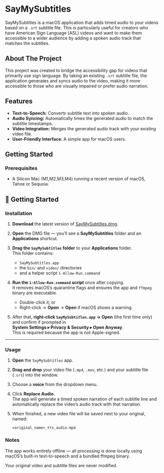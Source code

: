 # SayMySubtitles

SayMySubtitles is a macOS application that adds timed audio to your videos based on a `.srt` subtitle file. This is particularly useful for creators who have American Sign Language (ASL) videos and want to make them accessible to a wider audience by adding a spoken audio track that matches the subtitles.

## About The Project

This project was created to bridge the accessibility gap for videos that primarily use sign language. By taking an existing `.srt` subtitle file, the application generates and syncs audio to the video, making it more accessible to those who are visually impaired or prefer audio narration.

## Features

*   **Text-to-Speech:** Converts subtitle text into spoken audio.
*   **Audio Syncing:** Automatically times the generated audio to match the subtitle timestamps.
*   **Video Integration:** Merges the generated audio track with your existing video file.
*   **User-Friendly Interface:** A simple app for macOS users.

## Getting Started

### Prerequisites

*   A Silicon Mac (M1,M2,M3,M4) running a recent version of macOS, Tahoe or Sequoia.

## 🧩 Getting Started

### Installation

1. **Download** the latest version of [SayMySubtitles.dmg](https://github.com/jaredevans/SayMySubtitles/releases/tag/1.0).

2. **Open** the DMG file — you’ll see a **SayMySubtitles** folder and an **Applications** shortcut.

3. **Drag the `SayMySubtitles` folder** to your **Applications** folder.  
   This folder contains:
   - `SayMySubtitles.app`
   - the `bin/` and `video/` directories
   - and a helper script `1-Allow-Run.command`

4. **Run the `1-Allow-Run.command` script** once after copying.  
   It removes macOS’s quarantine flags and ensures the app and `ffmpeg` binary are executable.  
   - Double-click it, or  
   - Right-click → **Open** → **Open** if macOS shows a warning.

5. After that, **right-click `SayMySubtitles.app` → Open** (the first time only) and confirm if prompted in  
   **System Settings ▸ Privacy & Security ▸ Open Anyway**.  
   This is required because the app is not Apple-signed.

---

### Usage

1. **Open** the `SayMySubtitles` app.

2. **Drag and drop** your video file (`.mp4`, `.mov`, etc.) and your subtitle file (`.srt`) into the window.

3. Choose a **voice** from the dropdown menu.

4. Click **Replace Audio**.  
   The app will generate a timed spoken narration of each subtitle line and automatically replace the
   video’s audio track with that narration.

5. When finished, a new video file will be saved next to your original, named:

   ```
   <original_name>_tts_audio.mp4
   ```
### Notes

The app works entirely offline — all processing is done locally using macOS’s built-in text-to-speech
and a bundled ffmpeg binary.

Your original video and subtitle files are never modified.
